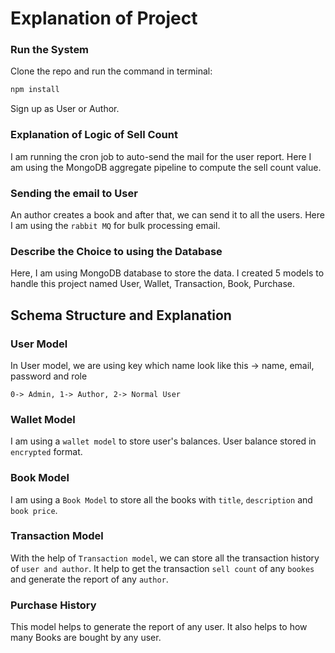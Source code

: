 # Explanation of Project 
### Run the System

Clone the repo and run the command in terminal:

```bash
npm install
```

Sign up as User or Author.

### Explanation of Logic of Sell Count

I am running the cron job to auto-send the mail for the user report. Here I am using the MongoDB aggregate pipeline to compute the sell count value.

### Sending the email to User

An author creates a book and after that, we can send it to all the users. Here I am using the `rabbit MQ` for bulk processing email.

### Describe the Choice to using the Database

Here, I am using MongoDB database to store the data.
I created 5 models to handle this project named
User, Wallet, Transaction, Book, Purchase.

## Schema Structure and Explanation

### User Model

In User model, we are using key which name look like this ->
name, email, password and role 

    0-> Admin, 1-> Author, 2-> Normal User

### Wallet Model
I am using a `wallet model` to store user's balances. User balance stored in `encrypted` format.

### Book Model
I am using a `Book Model` to store all the books with `title`, `description` and `book price`.

### Transaction Model
With the help of `Transaction model`, we can store all the transaction history of `user and author`. It help to get the transaction `sell count` of any `bookes` and generate the report of any `author`.

### Purchase History
This model helps to generate the report of any user. It also helps to how many Books are bought by any user.